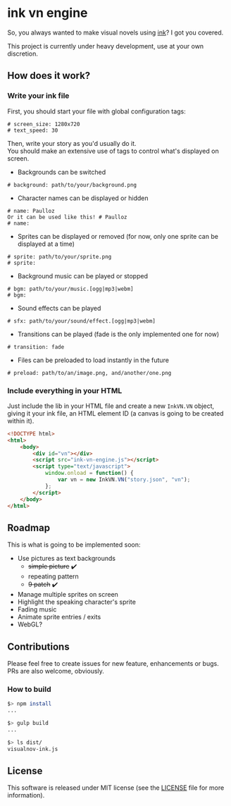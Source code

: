 # ink vn engine

So, you always wanted to make visual novels using [ink](https://github.com/inkle/ink)? I got you covered.  

This project is currently under heavy development, use at your own discretion.

## How does it work?

### Write your ink file

First, you should start your file with global configuration tags:
```
# screen_size: 1280x720
# text_speed: 30
```

Then, write your story as you'd usually do it.  
You should make an extensive use of tags to control what's displayed on screen.  

* Backgrounds can be switched
```
# background: path/to/your/background.png
```

* Character names can be displayed or hidden
```
# name: Paulloz
Or it can be used like this! # Paulloz
# name:
```

* Sprites can be displayed or removed (for now, only one sprite can be displayed at a time)
```
# sprite: path/to/your/sprite.png
# sprite: 
```

* Background music can be played or stopped
```
# bgm: path/to/your/music.[ogg|mp3|webm]
# bgm: 
```

* Sound effects can be played
```
# sfx: path/to/your/sound/effect.[ogg|mp3|webm]
```

* Transitions can be played (fade is the only implemented one for now)
```
# transition: fade
```

* Files can be preloaded to load instantly in the future
```
# preload: path/to/an/image.png, and/another/one.png
```

### Include everything in your HTML

Just include the lib in your HTML file and create a new `InkVN.VN` object, giving it your ink file, an HTML element ID (a canvas is going to be created within it).

```html
<!DOCTYPE html>
<html>
    <body>
        <div id="vn"></div>
        <script src="ink-vn-engine.js"></script>
        <script type="text/javascript">
            window.onload = function() {
                var vn = new InkVN.VN("story.json", "vn");
            };
        </script>
    </body>
</html>
```

## Roadmap

This is what is going to be implemented soon:

* Use pictures as text backgrounds
  * ~~simple picture~~ :heavy_check_mark:
  * repeating pattern
  * ~~9 patch~~ :heavy_check_mark:
* Manage multiple sprites on screen
* Highlight the speaking character's sprite
* Fading music
* Animate sprite entries / exits
* WebGL?

## Contributions

Please feel free to create issues for new feature, enhancements or bugs. PRs are also welcome, obviously.  

### How to build

```sh
$> npm install
...

$> gulp build
...

$> ls dist/
visualnov-ink.js

```

## License

This software is released under MIT license (see the [LICENSE](/LICENSE) file for more information).
